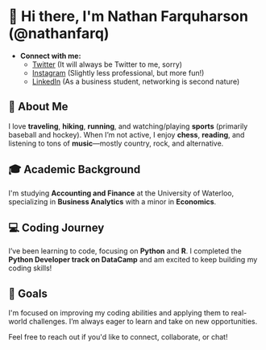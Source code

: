 # 👋 Hi there, I'm Nathan Farquharson (@nathanfarq)

- **Connect with me:**
  - [Twitter](https://x.com/nathanfarq) (It will always be Twitter to me, sorry)
  - [Instagram](https://www.instagram.com/nathanfarq/) (Slightly less professional, but more fun!)
  - [LinkedIn](https://www.linkedin.com/in/nathan-farquharson/) (As a business student, networking is second nature)

## 🚀 About Me

I love **traveling**, **hiking**, **running**, and watching/playing **sports** (primarily baseball and hockey). When I’m not active, I enjoy **chess**, **reading**, and listening to tons of **music**—mostly country, rock, and alternative.

## 🎓 Academic Background

I'm studying **Accounting and Finance** at the University of Waterloo, specializing in **Business Analytics** with a minor in **Economics**.

## 💻 Coding Journey

I’ve been learning to code, focusing on **Python** and **R**. I completed the **Python Developer track on DataCamp** and am excited to keep building my coding skills!

## 🎯 Goals

I'm focused on improving my coding abilities and applying them to real-world challenges. I’m always eager to learn and take on new opportunities.

Feel free to reach out if you'd like to connect, collaborate, or chat!

<!---
![image](https://github.com/user-attachments/assets/4f403195-6dd3-404f-8298-cbb2576c4430)
![Dino_Game_ Gifversion](https://github.com/user-attachments/assets/e9102c47-14da-41ef-ac30-a1981a94766f)

--->
